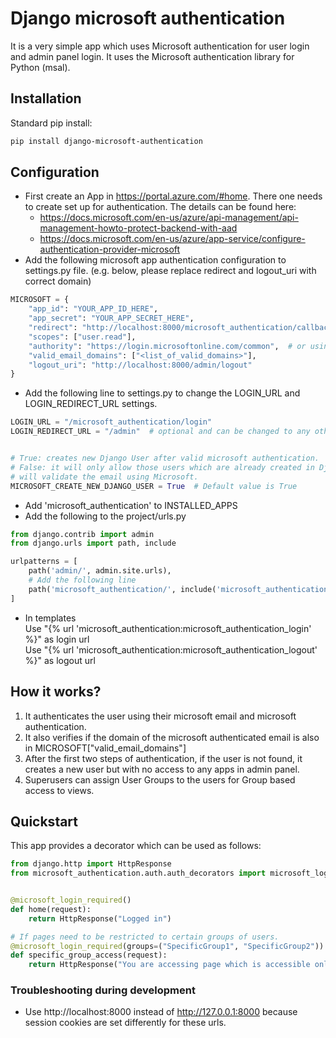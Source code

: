 # Django microsoft authentication

It is a very simple app which uses Microsoft authentication for user login and 
admin panel login. It uses the Microsoft authentication library for Python (msal).


## Installation

Standard pip install:

```bash
pip install django-microsoft-authentication
```


## Configuration

* First create an App in https://portal.azure.com/#home. There one needs to create set up for authentication. The details can be found here: 
  * https://docs.microsoft.com/en-us/azure/api-management/api-management-howto-protect-backend-with-aad
  * https://docs.microsoft.com/en-us/azure/app-service/configure-authentication-provider-microsoft
* Add the following microsoft app authentication configuration to settings.py file. (e.g. below, please replace redirect and logout_uri with correct domain)


```python
MICROSOFT = {
    "app_id": "YOUR_APP_ID_HERE",
    "app_secret": "YOUR_APP_SECRET_HERE",
    "redirect": "http://localhost:8000/microsoft_authentication/callback",
    "scopes": ["user.read"],
    "authority": "https://login.microsoftonline.com/common",  # or using tenant "https://login.microsoftonline.com/{tenant}",
    "valid_email_domains": ["<list_of_valid_domains>"],
    "logout_uri": "http://localhost:8000/admin/logout"
}
```


* Add the following line to settings.py to change the LOGIN_URL and LOGIN_REDIRECT_URL settings. 

```python
LOGIN_URL = "/microsoft_authentication/login"
LOGIN_REDIRECT_URL = "/admin"  # optional and can be changed to any other url


# True: creates new Django User after valid microsoft authentication. 
# False: it will only allow those users which are already created in Django User model and 
# will validate the email using Microsoft.
MICROSOFT_CREATE_NEW_DJANGO_USER = True  # Default value is True
```


* Add 'microsoft_authentication' to INSTALLED_APPS
* Add the following to the project/urls.py

```python
from django.contrib import admin
from django.urls import path, include

urlpatterns = [
    path('admin/', admin.site.urls),
    # Add the following line
    path('microsoft_authentication/', include('microsoft_authentication.urls'))
]
```

* In templates \
  Use "{% url 'microsoft_authentication:microsoft_authentication_login' %}" as login url \
  Use "{% url 'microsoft_authentication:microsoft_authentication_logout' %}" as logout url


## How it works?

1. It authenticates the user using their microsoft email and microsoft authentication.
2. It also verifies if the domain of the microsoft authenticated email is also in MICROSOFT["valid_email_domains"] 
3. After the first two steps of authentication, if the user is not found, it creates a new user but with no access to any apps in admin panel.
4. Superusers can assign User Groups to the users for Group based access to views.


## Quickstart

This app provides a decorator which can be used as follows:

```python
from django.http import HttpResponse
from microsoft_authentication.auth.auth_decorators import microsoft_login_required


@microsoft_login_required()
def home(request):
    return HttpResponse("Logged in")

# If pages need to be restricted to certain groups of users.
@microsoft_login_required(groups=("SpecificGroup1", "SpecificGroup2"))  # Add here the list of Group names
def specific_group_access(request):
    return HttpResponse("You are accessing page which is accessible only to users belonging to SpecificGroup1 or SpecificGroup2")

```

### Troubleshooting during development

* Use http://localhost:8000 instead of http://127.0.0.1:8000 because session cookies 
  are set differently for these urls.

